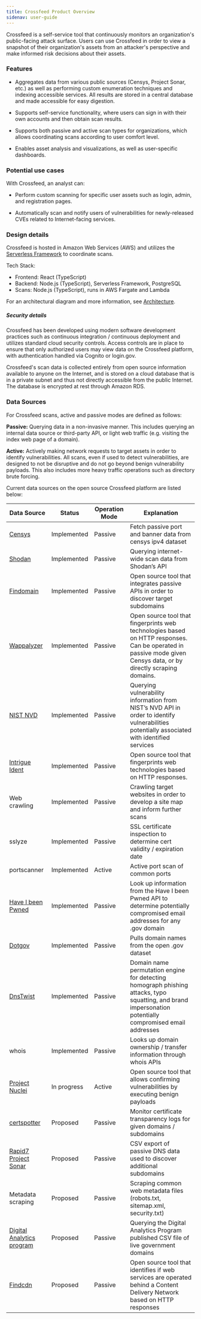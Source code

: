 ```yaml
---
title: Crossfeed Product Overview
sidenav: user-guide
---
```


Crossfeed is a self-service tool that continuously monitors an organization's public-facing attack surface. Users can use Crossfeed in order to view a snapshot of their organization's assets from an attacker's perspective and make informed risk decisions about their assets.

### Features

- Aggregates data from various public sources (Censys, Project Sonar, etc.) as well as performing custom enumeration techniques and indexing accessible services. All results are stored in a central database and made accessible for easy digestion.

- Supports self-service functionality, where users can sign in with their own accounts and then obtain scan results.

- Supports both passive and active scan types for organizations, which allows coordinating scans according to user comfort level.

- Enables asset analysis and visualizations, as well as user-specific dashboards.

### Potential use cases

With Crossfeed, an analyst can:

- Perform custom scanning for specific user assets such as login, admin, and registration pages.

- Automatically scan and notify users of vulnerabilities for newly-released CVEs related to Internet-facing services.

### Design details

Crossfeed is hosted in Amazon Web Services (AWS) and utilizes the [Serverless Framework](https://www.serverless.com/) to coordinate scans.

Tech Stack:

- Frontend: React (TypeScript)
- Backend: Node.js (TypeScript), Serverless Framework, PostgreSQL
- Scans: Node.js (TypeScript), runs in AWS Fargate and Lambda

For an architectural diagram and more information, see [Architecture](/dev/architecture/).

##### Security details

Crossfeed has been developed using modern software development practices such as continuous integration / continuous deployment and utilizes standard cloud security controls. Access controls are in place to ensure that only authorized users may view data on the Crossfeed platform, with authentication handled via Cognito or login.gov.

Crossfeed's scan data is collected entirely from open source information available to anyone on the Internet, and is stored on a cloud database that is in a private subnet and thus not directly accessible from the public Internet. The database is encrypted at rest through Amazon RDS.

### Data Sources

For Crossfeed scans, active and passive modes are defined as follows:

**Passive:** Querying data in a non-invasive manner. This includes querying an internal data source or third-party API, or light web traffic (e.g. visiting the index web page of a domain).

**Active:** Actively making network requests to target assets in order to identify vulnerabilities. All scans, even if used to detect vulnerabilities, are designed to not be disruptive and do not go beyond benign vulnerability payloads. This also includes more heavy traffic operations such as directory brute forcing.

Current data sources on the open source Crossfeed platform are listed below:

| Data Source                                                            | Status      | Operation Mode | Explanation                                                                                                                                                      |
| ---------------------------------------------------------------------- | ----------- | -------------- | ---------------------------------------------------------------------------------------------------------------------------------------------------------------- |
| [Censys](https://censys.io/)                                           | Implemented | Passive        | Fetch passive port and banner data from censys ipv4 dataset                                                                                                      |
| [Shodan](https://www.shodan.io/)                                       | Implemented | Passive        | Querying internet-wide scan data from Shodan’s API                                                                                                               |
| [Findomain](https://github.com/Findomain/Findomain)                    | Implemented | Passive        | Open source tool that integrates passive APIs in order to discover target subdomains                                                                             |
| [Wappalyzer](https://github.com/AliasIO/wappalyzer)                    | Implemented | Passive        | Open source tool that fingerprints web technologies based on HTTP responses. Can be operated in passive mode given Censys data, or by directly scraping domains. |
| [NIST NVD](https://nvd.nist.gov/vuln/data-feeds)                       | Implemented | Passive        | Querying vulnerability information from NIST’s NVD API in order to identify vulnerabilities potentially associated with identified services                      |
| [Intrigue Ident](https://github.com/intrigueio/intrigue-ident/)        | Implemented | Passive        | Open source tool that fingerprints web technologies based on HTTP responses.                                                                                     |
| Web crawling                                                           | Implemented | Passive        | Crawling target websites in order to develop a site map and inform further scans                                                                                 |
| sslyze                                                                 | Implemented | Passive        | SSL certificate inspection to determine cert validity / expiration date                                                                                          |
| portscanner                                                            | Implemented | Active         | Active port scan of common ports                                                                                                                                 |
| [Have I been Pwned](https://haveibeenpwned.com/)                       | Implemented | Passive        | Look up information from the Have I been Pwned API to determine potentially compromised email addresses for any .gov domain                                      |
| [Dotgov](https://github.com/cisagov/dotgov-data)                       | Implemented | Passive        | Pulls domain names from the open .gov dataset                                                                                                                    |
| [DnsTwist](https://github.com/elceef/dnstwist)                         | Implemented | Passive        | Domain name permutation engine for detecting homograph phishing attacks, typo squatting, and brand impersonation potentially compromised email addresses         |
| whois                                                                  | Implemented | Passive        | Looks up domain ownership / transfer information through whois APIs                                                                                              |
| [Project Nuclei](https://github.com/projectdiscovery/nuclei)           | In progress | Active         | Open source tool that allows confirming vulnerabilities by executing benign payloads                                                                             |
| [certspotter](https://github.com/SSLMate/certspotter)                  | Proposed    | Passive        | Monitor certificate transparency logs for given domains / subdomains                                                                                             |
| [Rapid7 Project Sonar](https://www.rapid7.com/research/project-sonar/) | Proposed    | Passive        | CSV export of passive DNS data used to discover additional subdomains                                                                                            |
| Metadata scraping                                                      | Proposed    | Passive        | Scraping common web metadata files (robots.txt, sitemap.xml, security.txt)                                                                                       |
| [Digital Analytics program](https://digital.gov/guides/dap/)           | Proposed    | Passive        | Querying the Digital Analytics Program published CSV file of live government domains                                                                             |
| [Findcdn](https://github.com/cisagov/findcdn)                          | Proposed    | Passive        | Open source tool that identifies if web services are operated behind a Content Delivery Network based on HTTP responses                                          |
